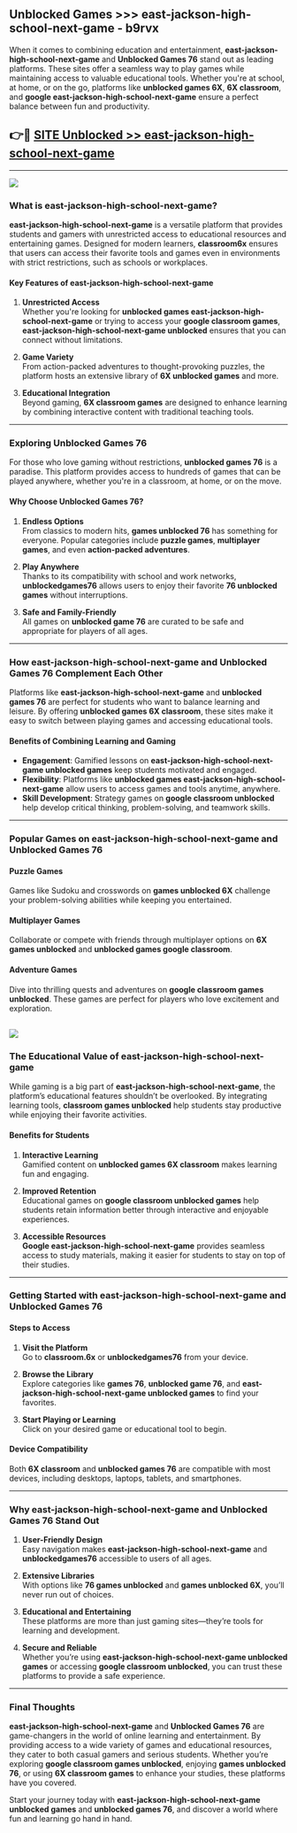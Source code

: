 ## Unblocked Games >>> east-jackson-high-school-next-game - b9rvx 

When it comes to combining education and entertainment, **east-jackson-high-school-next-game** and **Unblocked Games 76** stand out as leading platforms. These sites offer a seamless way to play games while maintaining access to valuable educational tools. Whether you're at school, at home, or on the go, platforms like **unblocked games 6X**, **6X classroom**, and **google east-jackson-high-school-next-game** ensure a perfect balance between fun and productivity.
## 👉🔴 [SITE Unblocked >> east-jackson-high-school-next-game](http://premium.freeplayer.one?title=east-jackson-high-school-next-game&ref=22JU)
---
<a href="http://premium.freeplayer.one?title=east-jackson-high-school-next-game&ref=22JU/"><img src="https://github.com/user-attachments/assets/438f12ca-57a4-47a3-8ead-c64da593a1e5"/></a>
### What is east-jackson-high-school-next-game?  

**east-jackson-high-school-next-game** is a versatile platform that provides students and gamers with unrestricted access to educational resources and entertaining games. Designed for modern learners, **classroom6x** ensures that users can access their favorite tools and games even in environments with strict restrictions, such as schools or workplaces.  

#### Key Features of east-jackson-high-school-next-game  

1. **Unrestricted Access**  
   Whether you're looking for **unblocked games east-jackson-high-school-next-game** or trying to access your **google classroom games**, **east-jackson-high-school-next-game unblocked** ensures that you can connect without limitations.  

2. **Game Variety**  
   From action-packed adventures to thought-provoking puzzles, the platform hosts an extensive library of **6X unblocked games** and more.  

3. **Educational Integration**  
   Beyond gaming, **6X classroom games** are designed to enhance learning by combining interactive content with traditional teaching tools.  



---

### Exploring Unblocked Games 76  

For those who love gaming without restrictions, **unblocked games 76** is a paradise. This platform provides access to hundreds of games that can be played anywhere, whether you're in a classroom, at home, or on the move.  

#### Why Choose Unblocked Games 76?  

1. **Endless Options**  
   From classics to modern hits, **games unblocked 76** has something for everyone. Popular categories include **puzzle games**, **multiplayer games**, and even **action-packed adventures**.  

2. **Play Anywhere**  
   Thanks to its compatibility with school and work networks, **unblockedgames76** allows users to enjoy their favorite **76 unblocked games** without interruptions.  

3. **Safe and Family-Friendly**  
   All games on **unblocked game 76** are curated to be safe and appropriate for players of all ages.  

---

### How east-jackson-high-school-next-game and Unblocked Games 76 Complement Each Other  

Platforms like **east-jackson-high-school-next-game** and **unblocked games 76** are perfect for students who want to balance learning and leisure. By offering **unblocked games 6X classroom**, these sites make it easy to switch between playing games and accessing educational tools.  

#### Benefits of Combining Learning and Gaming  

- **Engagement**: Gamified lessons on **east-jackson-high-school-next-game unblocked games** keep students motivated and engaged.  
- **Flexibility**: Platforms like **unblocked games east-jackson-high-school-next-game** allow users to access games and tools anytime, anywhere.  
- **Skill Development**: Strategy games on **google classroom unblocked** help develop critical thinking, problem-solving, and teamwork skills.  

---

### Popular Games on east-jackson-high-school-next-game and Unblocked Games 76  

#### Puzzle Games  

Games like Sudoku and crosswords on **games unblocked 6X** challenge your problem-solving abilities while keeping you entertained.  

#### Multiplayer Games  

Collaborate or compete with friends through multiplayer options on **6X games unblocked** and **unblocked games google classroom**.  

#### Adventure Games  

Dive into thrilling quests and adventures on **google classroom games unblocked**. These games are perfect for players who love excitement and exploration.  

<a href="http://download.freeplayer.one?title=east-jackson-high-school-next-game&ref=23D/"><img src="https://github.com/user-attachments/assets/fe0c3e91-c8e1-489c-acf0-e2f614c12fb8"/></a>
---

### The Educational Value of east-jackson-high-school-next-game  

While gaming is a big part of **east-jackson-high-school-next-game**, the platform’s educational features shouldn’t be overlooked. By integrating learning tools, **classroom games unblocked** help students stay productive while enjoying their favorite activities.  

#### Benefits for Students  

1. **Interactive Learning**  
   Gamified content on **unblocked games 6X classroom** makes learning fun and engaging.  

2. **Improved Retention**  
   Educational games on **google classroom unblocked games** help students retain information better through interactive and enjoyable experiences.  

3. **Accessible Resources**  
   **Google east-jackson-high-school-next-game** provides seamless access to study materials, making it easier for students to stay on top of their studies.  

---

### Getting Started with east-jackson-high-school-next-game and Unblocked Games 76  

#### Steps to Access  

1. **Visit the Platform**  
   Go to **classroom.6x** or **unblockedgames76** from your device.  

2. **Browse the Library**  
   Explore categories like **games 76**, **unblocked game 76**, and **east-jackson-high-school-next-game unblocked games** to find your favorites.  

3. **Start Playing or Learning**  
   Click on your desired game or educational tool to begin.  

#### Device Compatibility  

Both **6X classroom** and **unblocked games 76** are compatible with most devices, including desktops, laptops, tablets, and smartphones.  

---

### Why east-jackson-high-school-next-game and Unblocked Games 76 Stand Out  

1. **User-Friendly Design**  
   Easy navigation makes **east-jackson-high-school-next-game** and **unblockedgames76** accessible to users of all ages.  

2. **Extensive Libraries**  
   With options like **76 games unblocked** and **games unblocked 6X**, you’ll never run out of choices.  

3. **Educational and Entertaining**  
   These platforms are more than just gaming sites—they’re tools for learning and development.  

4. **Secure and Reliable**  
   Whether you’re using **east-jackson-high-school-next-game unblocked games** or accessing **google classroom unblocked**, you can trust these platforms to provide a safe experience.  

---

### Final Thoughts  

**east-jackson-high-school-next-game** and **Unblocked Games 76** are game-changers in the world of online learning and entertainment. By providing access to a wide variety of games and educational resources, they cater to both casual gamers and serious students. Whether you’re exploring **google classroom games unblocked**, enjoying **games unblocked 76**, or using **6X classroom games** to enhance your studies, these platforms have you covered.  

Start your journey today with **east-jackson-high-school-next-game unblocked games** and **unblocked games 76**, and discover a world where fun and learning go hand in hand.  